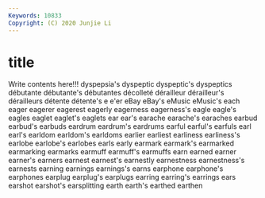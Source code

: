 ```yaml
---
Keywords: 10833
Copyright: (C) 2020 Junjie Li
---
```


# title

Write contents here!!!
dyspepsia's 
dyspeptic 
dyspeptic's 
dyspeptics 
débutante
débutante's 
débutantes 
décolleté 
dérailleur 
dérailleur's 
dérailleurs 
détente 
détente's 
e 
e'er
eBay 
eBay's 
eMusic 
eMusic's 
each 
eager 
eagerer 
eagerest 
eagerly 
eagerness
eagerness's 
eagle 
eagle's 
eagles 
eaglet 
eaglet's 
eaglets 
ear 
ear's 
earache
earache's 
earaches 
earbud 
earbud's 
earbuds 
eardrum 
eardrum's 
eardrums 
earful 
earful's
earfuls 
earl 
earl's 
earldom 
earldom's 
earldoms 
earlier 
earliest 
earliness 
earliness's
earlobe 
earlobe's 
earlobes 
earls 
early 
earmark 
earmark's 
earmarked 
earmarking 
earmarks
earmuff 
earmuff's 
earmuffs 
earn 
earned 
earner 
earner's 
earners 
earnest 
earnest's
earnestly 
earnestness 
earnestness's 
earnests 
earning 
earnings 
earnings's 
earns 
earphone 
earphone's
earphones 
earplug 
earplug's 
earplugs 
earring 
earring's 
earrings 
ears 
earshot 
earshot's
earsplitting 
earth 
earth's 
earthed 
earthen 
